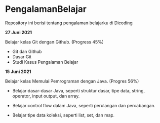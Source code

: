 # PengalamanBelajar
Repository ini berisi tentang pengalaman belajarku di Dicoding

**27 Juni 2021**

Belajar kelas Git dengan Github. (Progress 45%)

  - Git dan Github
  - Dasar Git
  - Studi Kasus Pengalaman Belajar

**15 Juni 2021**

Belajar kelas Memulai Pemrograman dengan Java. (Progres 56%)

  * Belajar dasar-dasar Java, seperti struktur dasar, tipe data, string, operator, input output, dan array.

  * Belajar control flow dalam Java, seperti perulangan dan percabangan.

  * Belajar tipe data koleksi, seperti list, set, dan map.
